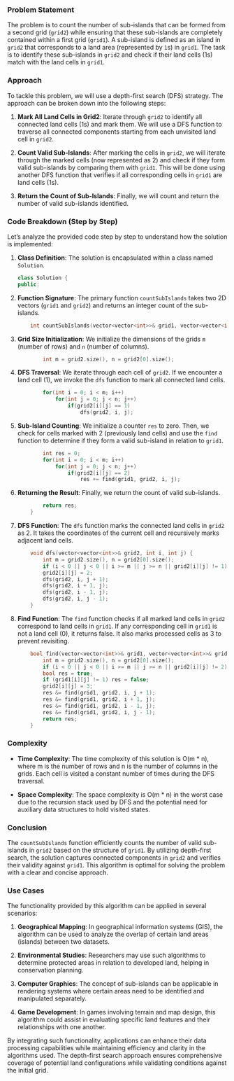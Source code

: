### Problem Statement

The problem is to count the number of sub-islands that can be formed from a second grid (`grid2`) while ensuring that these sub-islands are completely contained within a first grid (`grid1`). A sub-island is defined as an island in `grid2` that corresponds to a land area (represented by `1`s) in `grid1`. The task is to identify these sub-islands in `grid2` and check if their land cells (1s) match with the land cells in `grid1`.

### Approach

To tackle this problem, we will use a depth-first search (DFS) strategy. The approach can be broken down into the following steps:

1. **Mark All Land Cells in Grid2**: Iterate through `grid2` to identify all connected land cells (1s) and mark them. We will use a DFS function to traverse all connected components starting from each unvisited land cell in `grid2`.

2. **Count Valid Sub-Islands**: After marking the cells in `grid2`, we will iterate through the marked cells (now represented as 2) and check if they form valid sub-islands by comparing them with `grid1`. This will be done using another DFS function that verifies if all corresponding cells in `grid1` are land cells (1s).

3. **Return the Count of Sub-Islands**: Finally, we will count and return the number of valid sub-islands identified.

### Code Breakdown (Step by Step)

Let’s analyze the provided code step by step to understand how the solution is implemented:

1. **Class Definition**: The solution is encapsulated within a class named `Solution`.

   ```cpp
   class Solution {
   public:
   ```

2. **Function Signature**: The primary function `countSubIslands` takes two 2D vectors (`grid1` and `grid2`) and returns an integer count of the sub-islands.

   ```cpp
       int countSubIslands(vector<vector<int>>& grid1, vector<vector<int>>& grid2) {
   ```

3. **Grid Size Initialization**: We initialize the dimensions of the grids `m` (number of rows) and `n` (number of columns).

   ```cpp
           int m = grid2.size(), n = grid2[0].size();
   ```

4. **DFS Traversal**: We iterate through each cell of `grid2`. If we encounter a land cell (1), we invoke the `dfs` function to mark all connected land cells.

   ```cpp
           for(int i = 0; i < m; i++)
               for(int j = 0; j < n; j++)
                   if(grid2[i][j] == 1)
                       dfs(grid2, i, j);
   ```

5. **Sub-Island Counting**: We initialize a counter `res` to zero. Then, we check for cells marked with 2 (previously land cells) and use the `find` function to determine if they form a valid sub-island in relation to `grid1`.

   ```cpp
           int res = 0;
           for(int i = 0; i < m; i++)
               for(int j = 0; j < n; j++)
                   if(grid2[i][j] == 2)
                       res += find(grid1, grid2, i, j);
   ```

6. **Returning the Result**: Finally, we return the count of valid sub-islands.

   ```cpp
           return res;
       }
   ```

7. **DFS Function**: The `dfs` function marks the connected land cells in `grid2` as 2. It takes the coordinates of the current cell and recursively marks adjacent land cells.

   ```cpp
       void dfs(vector<vector<int>>& grid2, int i, int j) {
           int m = grid2.size(), n = grid2[0].size();
           if (i < 0 || j < 0 || i >= m || j >= n || grid2[i][j] != 1) return;
           grid2[i][j] = 2;
           dfs(grid2, i, j + 1);
           dfs(grid2, i + 1, j);
           dfs(grid2, i - 1, j);
           dfs(grid2, i, j - 1);
       }
   ```

8. **Find Function**: The `find` function checks if all marked land cells in `grid2` correspond to land cells in `grid1`. If any corresponding cell in `grid1` is not a land cell (0), it returns false. It also marks processed cells as 3 to prevent revisiting.

   ```cpp
       bool find(vector<vector<int>>& grid1, vector<vector<int>>& grid2, int i, int j) {
           int m = grid2.size(), n = grid2[0].size();
           if (i < 0 || j < 0 || i >= m || j >= n || grid2[i][j] != 2) return true;
           bool res = true;
           if (grid1[i][j] != 1) res = false;
           grid2[i][j] = 3;
           res &= find(grid1, grid2, i, j + 1);
           res &= find(grid1, grid2, i + 1, j);
           res &= find(grid1, grid2, i - 1, j);
           res &= find(grid1, grid2, i, j - 1);
           return res;
       }
   ```

### Complexity

- **Time Complexity**: The time complexity of this solution is O(m * n), where m is the number of rows and n is the number of columns in the grids. Each cell is visited a constant number of times during the DFS traversal.

- **Space Complexity**: The space complexity is O(m * n) in the worst case due to the recursion stack used by DFS and the potential need for auxiliary data structures to hold visited states.

### Conclusion

The `countSubIslands` function efficiently counts the number of valid sub-islands in `grid2` based on the structure of `grid1`. By utilizing depth-first search, the solution captures connected components in `grid2` and verifies their validity against `grid1`. This algorithm is optimal for solving the problem with a clear and concise approach.

### Use Cases

The functionality provided by this algorithm can be applied in several scenarios:

1. **Geographical Mapping**: In geographical information systems (GIS), the algorithm can be used to analyze the overlap of certain land areas (islands) between two datasets.

2. **Environmental Studies**: Researchers may use such algorithms to determine protected areas in relation to developed land, helping in conservation planning.

3. **Computer Graphics**: The concept of sub-islands can be applicable in rendering systems where certain areas need to be identified and manipulated separately.

4. **Game Development**: In games involving terrain and map design, this algorithm could assist in evaluating specific land features and their relationships with one another.

By integrating such functionality, applications can enhance their data processing capabilities while maintaining efficiency and clarity in the algorithms used. The depth-first search approach ensures comprehensive coverage of potential land configurations while validating conditions against the initial grid.